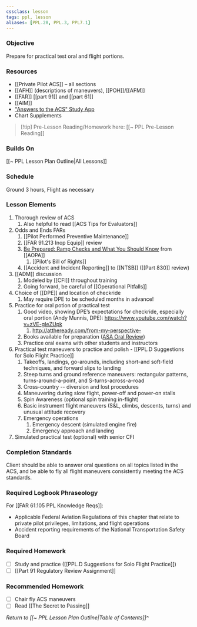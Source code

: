 ```yaml
---
cssclass: lesson
tags: ppl, lesson
aliases: [PPL.28, PPL.3, PPL7.1]
---
```

### Objective
Prepare for practical test oral and flight portions.

### Resources
- [[Private Pilot ACS]] – all sections
- [[AFH]] (descriptions of maneuvers), [[POH]]/[[AFM]]
- [[FAR]] [[part 91]] and [[part 61]]
- [[AIM]]
- ["Answers to the ACS" Study App](https://answerstotheacs.com/pages/private.php)
- Chart Supplements

> [!tip] Pre-Lesson Reading/Homework here: [[~ PPL Pre-Lesson Reading]]

### Builds On
[[~ PPL Lesson Plan Outline|All Lessons]]

### Schedule
Ground 3 hours, Flight as necessary

### Lesson Elements
1. Thorough review of ACS
	1. Also helpful to read [[ACS Tips for Evaluators]]
2. Odds and Ends FARs
	1. [[Pilot Performed Preventive Maintenance]]
	2. [[FAR 91.213 Inop Equip]] review
	3. [Be Prepared: Ramp Checks and What You Should Know](https://pilot-protection-services.aopa.org/news/2019/june/01/be-prepared-ramp-checks-and-what-you-should-know) from [[AOPA]]
		1. [[Pilot's Bill of Rights]]
	4. [[Accident and Incident Reporting]] to [[NTSB]] ([[Part 830]] review)
3. [[ADM]] discussion
	1. Modeled by [[CFI]] throughout training
	2. Going forward, be careful of [[Operational Pitfalls]]
4. Choice of [[DPE]] and location of checkride
	1. May require DPE to be scheduled months in advance!
5. Practice for oral potion of practical test
	1. Good video, showing DPE’s expectations for checkride, especially oral portion (Andy Munnis, DPE): https://www.youtube.com/watch?v=zVE-gIeZUpk
		1. http://attheready.com/from-my-perspective-
	2. Books available for preparation ([ASA Oral Review](https://www.amazon.com/Private-Pilot-Oral-Exam-Guide/dp/164425302X/))
	3. Practice oral exams with other students and instructors
6. Practical test maneuvers to practice and polish - [[PPL.D Suggestions for Solo Flight Practice]]
	1. Takeoffs, landings, go-arounds, including short-and soft-field techniques, and forward slips to landing
	2. Steep turns and ground reference maneuvers: rectangular patterns, turns-around-a-point, and S-turns-across-a-road
	3. Cross-country -- diversion and lost procedures
	4. Maneuvering during slow flight, power-off and power-on stalls
	5. Spin Awareness (optional spin training in-flight)
	6. Basic instrument flight maneuvers (S&L, climbs, descents, turns) and unusual attitude recovery
	7. Emergency operations
		1. Emergency descent (simulated engine fire)
		2. Emergency approach and landing
7. Simulated practical test (optional) with senior CFI

### Completion Standards
Client should be able to answer oral questions on all topics listed in the ACS, and be able to fly all flight maneuvers consistently meeting the ACS standards.

### Required Logbook Phraseology
For [[FAR 61.105 PPL Knowledge Reqs]]:
- Applicable Federal Aviation Regulations of this chapter that relate to private pilot privileges, limitations, and flight operations
- Accident reporting requirements of the National Transportation Safety Board

### Required Homework
- [ ] Study and practice ([[PPL.D Suggestions for Solo Flight Practice]])
- [ ] [[Part 91 Regulatory Review Assignment]]

### Recommended Homework 
- [ ] Chair fly ACS maneuvers
- [ ] Read [[The Secret to Passing]]

*Return to [[~ PPL Lesson Plan Outline|Table of Contents]]^*